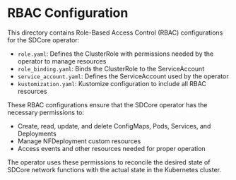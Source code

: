 # RBAC Configuration

This directory contains Role-Based Access Control (RBAC) configurations for the SDCore operator:

- `role.yaml`: Defines the ClusterRole with permissions needed by the operator to manage resources
- `role_binding.yaml`: Binds the ClusterRole to the ServiceAccount
- `service_account.yaml`: Defines the ServiceAccount used by the operator
- `kustomization.yaml`: Kustomize configuration to include all RBAC resources

These RBAC configurations ensure that the SDCore operator has the necessary permissions to:
- Create, read, update, and delete ConfigMaps, Pods, Services, and Deployments
- Manage NFDeployment custom resources
- Access events and other resources needed for proper operation

The operator uses these permissions to reconcile the desired state of SDCore network functions with the actual state in the Kubernetes cluster. 